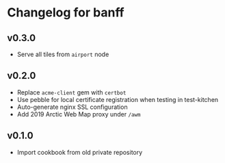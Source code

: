 # Changelog for banff

## v0.3.0

* Serve all tiles from `airport` node

## v0.2.0

* Replace `acme-client` gem with `certbot`
* Use pebble for local certificate registration when testing in test-kitchen
* Auto-generate nginx SSL configuration
* Add 2019 Arctic Web Map proxy under `/awm`

## v0.1.0

* Import cookbook from old private repository
